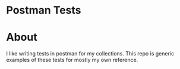 # Postman Tests

# About
I like writing tests in postman for my collections. This repo is generic examples of these tests for mostly my own reference.
